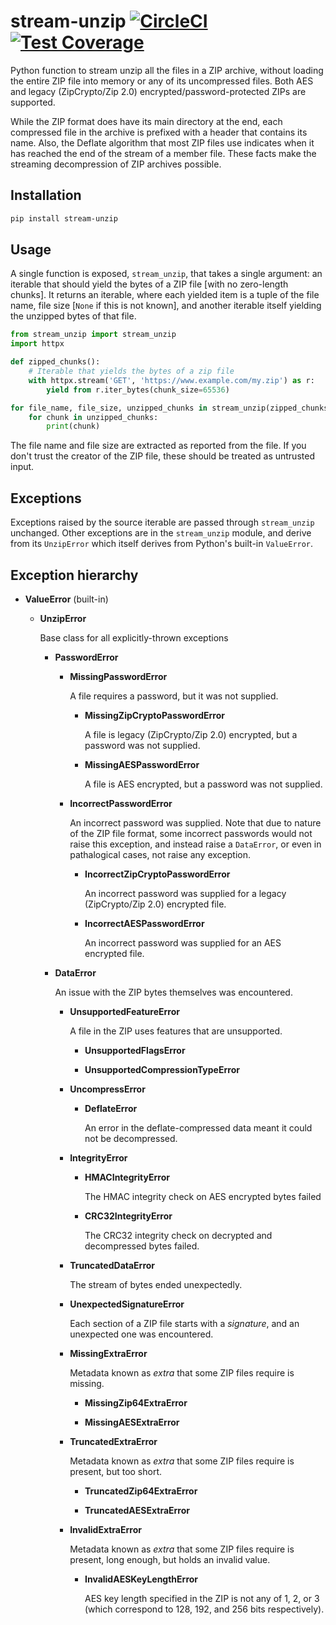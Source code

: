 # stream-unzip [![CircleCI](https://circleci.com/gh/uktrade/stream-unzip.svg?style=shield)](https://circleci.com/gh/uktrade/stream-unzip) [![Test Coverage](https://api.codeclimate.com/v1/badges/02144f986cd3eecf4a0b/test_coverage)](https://codeclimate.com/github/uktrade/stream-unzip/test_coverage)

Python function to stream unzip all the files in a ZIP archive, without loading the entire ZIP file into memory or any of its uncompressed files. Both AES and legacy (ZipCrypto/Zip 2.0) encrypted/password-protected ZIPs are supported.

While the ZIP format does have its main directory at the end, each compressed file in the archive is prefixed with a header that contains its name. Also, the Deflate algorithm that most ZIP files use indicates when it has reached the end of the stream of a member file. These facts make the streaming decompression of ZIP archives possible.


## Installation

```bash
pip install stream-unzip
```


## Usage

A single function is exposed, `stream_unzip`, that takes a single argument: an iterable that should yield the bytes of a ZIP file [with no zero-length chunks]. It returns an iterable, where each yielded item is a tuple of the file name, file size [`None` if this is not known], and another iterable itself yielding the unzipped bytes of that file.

```python
from stream_unzip import stream_unzip
import httpx

def zipped_chunks():
    # Iterable that yields the bytes of a zip file
    with httpx.stream('GET', 'https://www.example.com/my.zip') as r:
        yield from r.iter_bytes(chunk_size=65536)

for file_name, file_size, unzipped_chunks in stream_unzip(zipped_chunks(), password=b'my-password'):
    for chunk in unzipped_chunks:
        print(chunk)
```

The file name and file size are extracted as reported from the file. If you don't trust the creator of the ZIP file, these should be treated as untrusted input.


## Exceptions

Exceptions raised by the source iterable are passed through `stream_unzip` unchanged. Other exceptions are in the `stream_unzip` module, and derive from its `UnzipError` which itself derives from Python's built-in `ValueError`.


## Exception hierarchy

- **ValueError** (built-in)

  - **UnzipError**

    Base class for all explicitly-thrown exceptions

    - **PasswordError**

        - **MissingPasswordError**

          A file requires a password, but it was not supplied.

          - **MissingZipCryptoPasswordError**

            A file is legacy (ZipCrypto/Zip 2.0) encrypted, but a password was not supplied.

          - **MissingAESPasswordError**

            A file is AES encrypted, but a password was not supplied.

        - **IncorrectPasswordError**

          An incorrect password was supplied. Note that due to nature of the ZIP file format, some incorrect passwords would not raise this exception, and instead raise a `DataError`, or even in pathalogical cases, not raise any exception.

          - **IncorrectZipCryptoPasswordError**

            An incorrect password was supplied for a legacy (ZipCrypto/Zip 2.0) encrypted file.

          - **IncorrectAESPasswordError**

            An incorrect password was supplied for an AES encrypted file.

    - **DataError**

      An issue with the ZIP bytes themselves was encountered.

      - **UnsupportedFeatureError**

        A file in the ZIP uses features that are unsupported.

        - **UnsupportedFlagsError**

        - **UnsupportedCompressionTypeError**

      - **UncompressError**

        - **DeflateError**

          An error in the deflate-compressed data meant it could not be decompressed.

      - **IntegrityError**

        - **HMACIntegrityError**

          The HMAC integrity check on AES encrypted bytes failed

        - **CRC32IntegrityError**

          The CRC32 integrity check on decrypted and decompressed bytes failed.

      - **TruncatedDataError**

        The stream of bytes ended unexpectedly.

      - **UnexpectedSignatureError**

        Each section of a ZIP file starts with a _signature_, and an unexpected one was encountered.

      - **MissingExtraError**

        Metadata known as *extra* that some ZIP files require is missing.

        - **MissingZip64ExtraError**

        - **MissingAESExtraError**

      - **TruncatedExtraError**

        Metadata known as *extra* that some ZIP files require is present, but too short.

        - **TruncatedZip64ExtraError**

        - **TruncatedAESExtraError**

      - **InvalidExtraError**

        Metadata known as *extra* that some ZIP files require is present, long enough, but holds an invalid value.

        - **InvalidAESKeyLengthError**

          AES key length specified in the ZIP is not any of 1, 2, or 3 (which correspond to 128, 192, and 256 bits respectively).

